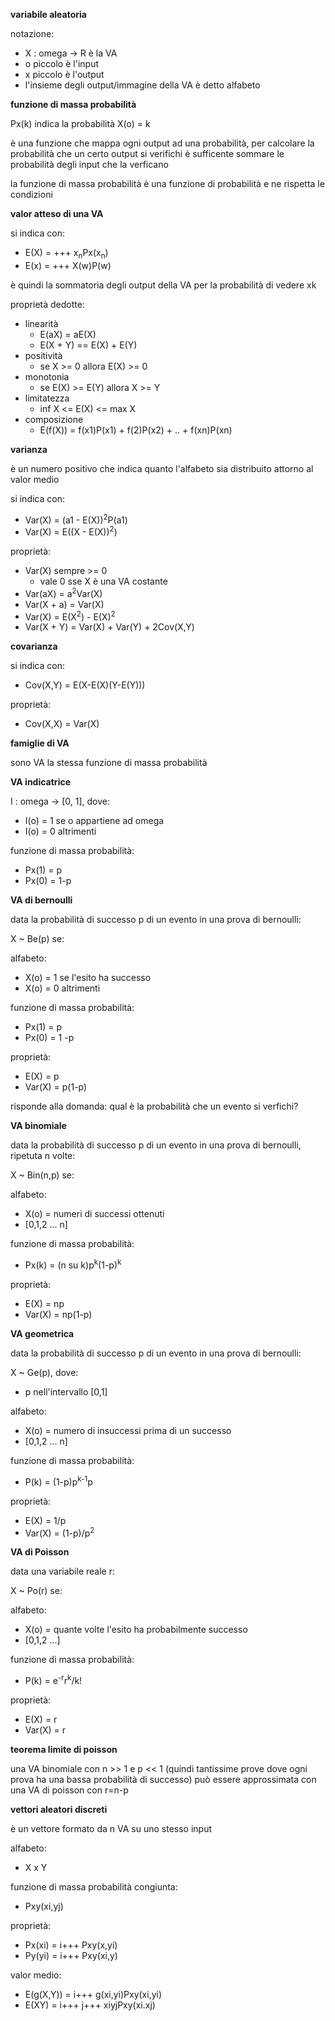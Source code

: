 **variabile aleatoria**

notazione:
* X : omega -> R è la VA
* o piccolo è l'input
* x piccolo è l'output
* l'insieme degli output/immagine della VA è detto alfabeto

**funzione di massa probabilità**

Px(k) indica la probabilità X(o) = k

è una funzione che mappa ogni output ad una probabilità, per calcolare la probabilità che un certo output si verifichi è sufficente sommare le probabilità degli input che la verficano

la funzione di massa probabilità è una funzione di probabilità e ne rispetta le condizioni

**valor atteso di una VA**

si indica con:
* E(X) = +++ x<sub>n</sub>Px(x<sub>n</sub>) 
* E(x) = +++ X(w)P(w)

è quindi la sommatoria degli output della VA per la probabilità di vedere xk 

proprietà dedotte:
* linearità
    * E(aX) = aE(X)
    * E(X + Y) == E(X) + E(Y)
* positività
    * se X >= 0 allora E(X) >= 0
* monotonia
    * se E(X) >= E(Y) allora X >= Y
* limitatezza
    * inf X <= E(X) <= max X
* composizione
    * E(f(X)) = f(x1)P(x1) + f(2)P(x2) + .. + f(xn)P(xn) 

**varianza**

è un numero positivo che indica quanto l'alfabeto sia distribuito attorno al valor medio

si indica con:
* Var(X) = (a1 - E(X))<sup>2</sup>P(a1)
* Var(X) = E((X - E(X))<sup>2</sup>)

proprietà:
* Var(X) sempre >= 0
    * vale 0 sse X è una VA costante
* Var(aX) = a<sup>2</sup>Var(X)
* Var(X + a) = Var(X)
* Var(X) = E(X<sup>2</sup>) - E(X)<sup>2</sup>
* Var(X + Y) = Var(X) + Var(Y) + 2Cov(X,Y)

**covarianza**

si indica con:
* Cov(X,Y) = E(X-E(X)(Y-E(Y)))

proprietà:
* Cov(X,X) = Var(X)

**famiglie di VA**

sono VA la stessa funzione di massa probabilità

**VA indicatrice**

I : omega -> \[0, 1\], dove:
* I(o) = 1 se o appartiene ad omega
* I(o) = 0 altrimenti

funzione di massa probabilità:
* Px(1) = p
* Px(0) = 1-p

**VA di bernoulli**

data la probabilità di successo p di un evento in una prova di bernoulli:

X ~ Be(p) se:

alfabeto:
* X(o) = 1 se l'esito ha successo
* X(o) = 0 altrimenti

funzione di massa probabilità:
* Px(1) = p
* Px(0) = 1 -p

proprietà:
* E(X) = p
* Var(X) = p(1-p) 

risponde alla domanda: qual è la probabilità che un evento si verfichi?

**VA binomiale**

data la probabilità di successo p di un evento in una prova di bernoulli, ripetuta n volte:

X ~ Bin(n,p) se: 

alfabeto:
* X(o) = numeri di successi ottenuti
* [0,1,2 ... n]

funzione di massa probabilità: 
* Px(k) = (n su k)p<sup>k</sup>(1-p)<sup>k</sup>

proprietà:
* E(X) = np
* Var(X) = np(1-p) 

**VA geometrica**

data la probabilità di successo p di un evento in una prova di bernoulli:

X ~ Ge(p), dove: 
* p nell'intervallo \[0,1\]

alfabeto:
* X(o) = numero di insuccessi prima di un successo
* [0,1,2 ... n]

funzione di massa probabilità: 
* P(k) = (1-p)p<sup>k-1</sup>p

proprietà:
* E(X) = 1/p
* Var(X) = (1-p)/p<sup>2</sup>

**VA di Poisson**

data una variabile reale r:

X ~ Po(r) se: 

alfabeto:
* X(o) = quante volte l'esito ha probabilmente successo
* [0,1,2 ...]

funzione di massa probabilità: 
* P(k) = e<sup>-r</sup>r<sup>k</sup>/k!

proprietà:
* E(X) = r
* Var(X) = r

**teorema limite di poisson**

una VA binomiale con n >> 1 e p << 1 (quindi tantissime prove dove ogni prova ha una bassa probabilità di successo) può essere approssimata con una VA di poisson con r=n-p

**vettori aleatori discreti**

è un vettore formato da n VA su uno stesso input

alfabeto:
* X x Y

funzione di massa probabilità congiunta:
* Pxy(xi,yj)

proprietà:
* Px(xi) = i+++ Pxy(x,yi)
* Py(yi) = i+++ Pxy(xi,y)

valor medio:
* E(g(X,Y)) = i+++ g(xi,yi)Pxy(xi,yi)
* E(XY) = i+++ j+++ xiyjPxy(xi.xj)